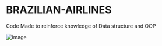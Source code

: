 # BRAZILIAN-AIRLINES
Code Made to reinforce knowledge of Data structure and OOP


![image](https://user-images.githubusercontent.com/67298422/234128969-280acacb-a25a-4e23-bc75-5b63711afcea.png)
